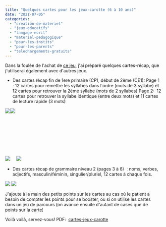 ```yaml
---
title: "Quelques cartes pour les jeux-carotte (6 à 10 ans)"
date: "2021-07-05"
categories: 
  - "creation-de-materiel"
  - "jeux-educatifs"
  - "langage-ecrit"
  - "materiel-pedagogique"
  - "pour-les-instits"
  - "pour-les-parents"
  - "telechargements-gratuits"
---
```


Dans la foulée de l'achat de [ce jeu](https://sophielenaerts.be/2021/06/30/jeu-carotte-save-the-dragon/), j'ai préparé quelques cartes-récap, que j'utiliserai également avec d'autres jeux.

- Des cartes récap fin de 1ere primaire (CP), début de 2ème (CE1): Page 1 : 12 cartes pour remettre les syllabes dans l'ordre (mots de 3 syllabe) et 12 cartes pour retrouver la 2ème syllabe (mots de 2 syllabes) Page 2:  12 cartes pour retrouver la syllabe identique (entre deux mots) et 11 cartes de lecture rapide (3 mots)

![](/images/IMG_20210705_122955-150x150.jpg)![](/images/IMG_20210705_122945-150x150.jpg)

 

 

 

 

![](/images/IMG_20210705_122915-150x150.jpg)     ![](/images/IMG_20210705_122935-150x150.jpg)

- Des cartes récap de grammaire niveau 2 (pages 3 à 6)  : noms, verbes, adjectifs, masculin/féminin, singulier/pluriel, 12 cartes à chaque fois.

![](/images/IMG_20210705_122838-300x300.jpg) ![](/images/IMG_20210705_122810-300x300.jpg)

J'ajoute à la main des petits points sur les cartes au cas où le patient a besoin de compter les points pour se booster, ou si on utilise les cartes dans un jeu de parcours (on avance ensuite d'autant de cases que de points sur la carte)

Voilà voilà, servez-vous! PDF:  [cartes-jeux-carotte](https://sophielenaerts.be/wp-content/uploads/2021/07/cartes-jeux-carotte.pdf)
